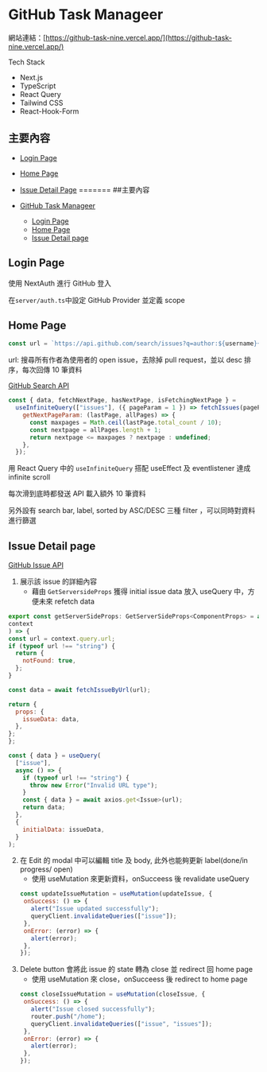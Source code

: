 # GitHub Task Manageer


網站連結：[https://github-task-nine.vercel.app/](https://github-task-nine.vercel.app/)

Tech Stack

- Next.js
- TypeScript
- React Query
- Tailwind CSS
- React-Hook-Form

## 主要內容
- [Login Page](#login-page)
- [Home Page](#home-page)
- [Issue Detail Page](#issue-detail-page)
=======
##主要內容

- [GitHub Task Manageer](#github-task-manageer)
  - [Login Page](#login-page)
  - [Home Page](#home-page)
  - [Issue Detail page](#issue-detail-page)


## Login Page

使用 NextAuth 進行 GitHub 登入

在`server/auth.ts`中設定 GitHub Provider 並定義 scope

## Home Page

```javascript
const url = `https://api.github.com/search/issues?q=author:${username}+type:issue+is:open+-is:pr&sort=created&order=desc&per_page=${pageSize}&page=${pageNumber}`;
```

url: 搜尋所有作者為使用者的 open issue，去除掉 pull request，並以 desc 排序，每次回傳 10 筆資料

[GitHub Search API](https://docs.github.com/en/rest/search?apiVersion=2022-11-28#search-issues-and-pull-requests)

```javascript
const { data, fetchNextPage, hasNextPage, isFetchingNextPage } =
  useInfiniteQuery(["issues"], ({ pageParam = 1 }) => fetchIssues(pageParam), {
    getNextPageParam: (lastPage, allPages) => {
      const maxpages = Math.ceil(lastPage.total_count / 10);
      const nextpage = allPages.length + 1;
      return nextpage <= maxpages ? nextpage : undefined;
    },
  });
```

用 React Query 中的 `useInfiniteQuery` 搭配 useEffect 及 eventlistener 達成 infinite scroll

每次滑到底時都發送 API 載入額外 10 筆資料

另外設有 search bar, label, sorted by ASC/DESC 三種 filter ，可以同時對資料進行篩選

## Issue Detail page

[GitHub Issue API](https://docs.github.com/en/rest/issues/issues?apiVersion=2022-11-28)

1. 展示該 issue 的詳細內容
   - 藉由 `GetServersideProps` 獲得 initial issue data 放入 useQuery 中，方便未來 refetch data
  ```javascript
  export const getServerSideProps: GetServerSideProps<ComponentProps> = async (
  context
) => {
  const url = context.query.url;
  if (typeof url !== "string") {
    return {
      notFound: true,
    };
  }
  
  const data = await fetchIssueByUrl(url);

  return {
    props: {
      issueData: data,
    },
  };
};
  ```
  ```javascript
  const { data } = useQuery(
    ["issue"],
    async () => {
      if (typeof url !== "string") {
        throw new Error("Invalid URL type");
      }
      const { data } = await axios.get<Issue>(url);
      return data;
    },
    {
      initialData: issueData,
    }
  );
  ```
2. 在 Edit 的 modal 中可以編輯 title 及 body, 此外也能夠更新 label(done/in progress/ open)
   - 使用 useMutation 來更新資料，onSucceess 後 revalidate useQuery
   ```javascript
   const updateIssueMutation = useMutation(updateIssue, {
    onSuccess: () => {
      alert("Issue updated successfully");
      queryClient.invalidateQueries(["issue"]);
    },
    onError: (error) => {
      alert(error);
    },
   });
   ```
3. Delete button 會將此 issue 的 state 轉為 close 並 redirect 回 home page
   - 使用 useMutation 來 close，onSucceess 後 redirect to home page
   ```javascript
   const closeIssueMutation = useMutation(closeIssue, {
    onSuccess: () => {
      alert("Issue closed successfully");
      router.push("/home");
      queryClient.invalidateQueries(["issue", "issues"]);
    },
    onError: (error) => {
      alert(error);
    },
   });
   ```
